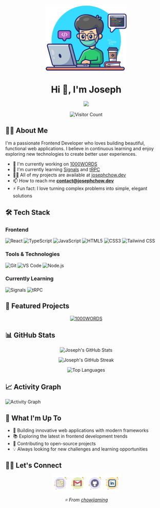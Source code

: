 <p align="center"><img width="50%" height="auto" src="./assets/images/main.png"></p>
<h1 align="center">Hi 👋, I'm Joseph</h1>

<p align="center">
  <a href="https://github.com/DenverCoder1/readme-typing-svg"><img src="https://readme-typing-svg.herokuapp.com?font=Montserrat&duration=3000&color=FA7268&center=true&vCenter=true&multiline=true&width=500&height=60&lines=I+am+a+Frontend+Developer+;Learning+and+creating+are+my+passions"></a>
</p>

<p align="center">
  <img src="https://profile-counter.glitch.me/chowjiaming/count.svg" alt="Visitor Count" />
</p>

## 👨‍💻 About Me

I'm a passionate Frontend Developer who loves building beautiful, functional web applications. I believe in continuous learning and enjoy exploring new technologies to create better user experiences.

- 🔭 I'm currently working on [1000WORDS](https://github.com/chowjiaming/1000WORDS)
- 🌱 I'm currently learning [Signals](https://preactjs.com/guide/v10/signals/) and [tRPC](https://trpc.io/)
- 👨‍💻 All of my projects are available at [josephchow.dev](https://josephchow.dev)
- 📫 How to reach me **contact@josephchow.dev**
- ⚡ Fun fact: I love turning complex problems into simple, elegant solutions

## 🛠️ Tech Stack

### Frontend
![React](https://img.shields.io/badge/-React-61DAFB?style=flat-square&logo=react&logoColor=black)
![TypeScript](https://img.shields.io/badge/-TypeScript-3178C6?style=flat-square&logo=typescript&logoColor=white)
![JavaScript](https://img.shields.io/badge/-JavaScript-F7DF1E?style=flat-square&logo=javascript&logoColor=black)
![HTML5](https://img.shields.io/badge/-HTML5-E34F26?style=flat-square&logo=html5&logoColor=white)
![CSS3](https://img.shields.io/badge/-CSS3-1572B6?style=flat-square&logo=css3&logoColor=white)
![Tailwind CSS](https://img.shields.io/badge/-Tailwind%20CSS-38B2AC?style=flat-square&logo=tailwind-css&logoColor=white)

### Tools & Technologies
![Git](https://img.shields.io/badge/-Git-F05032?style=flat-square&logo=git&logoColor=white)
![VS Code](https://img.shields.io/badge/-VS%20Code-007ACC?style=flat-square&logo=visual-studio-code&logoColor=white)
![Node.js](https://img.shields.io/badge/-Node.js-339933?style=flat-square&logo=node.js&logoColor=white)

### Currently Learning
![Signals](https://img.shields.io/badge/-Signals-673AB8?style=flat-square&logo=preact&logoColor=white)
![tRPC](https://img.shields.io/badge/-tRPC-398CCB?style=flat-square&logo=trpc&logoColor=white)

## 🚀 Featured Projects

<div align="center">
  <a href="https://github.com/chowjiaming/1000WORDS">
    <img src="https://github-readme-stats.vercel.app/api/pin/?username=chowjiaming&repo=1000WORDS&theme=radical&hide_border=true" alt="1000WORDS" />
  </a>
</div>

## 📊 GitHub Stats

<p align="center">
  <img src="https://github-readme-stats.vercel.app/api?username=chowjiaming&show_icons=true&theme=radical&hide_border=true&count_private=true" alt="Joseph's GitHub Stats" />
</p>

<p align="center">
  <img src="https://github-readme-streak-stats.herokuapp.com/?user=chowjiaming&theme=radical&hide_border=true" alt="Joseph's GitHub Streak" />
</p>

<p align="center">
  <img src="https://github-readme-stats.vercel.app/api/top-langs/?username=chowjiaming&layout=compact&theme=radical&hide_border=true" alt="Top Languages" />
</p>

## 📈 Activity Graph

![Activity Graph](https://github-readme-activity-graph.vercel.app/graph?username=chowjiaming&theme=react-dark&hide_border=true)

## 🎯 What I'm Up To

- 🔨 Building innovative web applications with modern frameworks
- 📚 Exploring the latest in frontend development trends
- 🌟 Contributing to open-source projects
- 💡 Always looking for new challenges and learning opportunities

## 🙋‍♀️ Let's Connect

<p align="center">
  <a href="https://josephchow.dev"><img src="./assets/icons/website.png" alt="Website"/></a>
	<a href="mailto:contact@josephchow.dev"><img src="./assets/icons/email.png" alt="Gmail"/></a>
	<a href="https://github.com/chowjiaming"><img src="./assets/icons/github.png" alt="GitHub"/></a>
	<a href="https://linkedin.com/in/chowjiaming"><img src="./assets/icons/linkedin.png" alt="LinkedIn"/></a>
</p>

<p align="center">
  <i>⭐️ From <a href="https://github.com/chowjiaming">chowjiaming</a></i>
</p>
